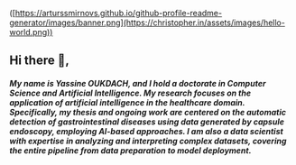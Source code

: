 ([https://arturssmirnovs.github.io/github-profile-readme-generator/images/banner.png](https://christopher.in/assets/images/hello-world.png))
## Hi there 👋,
<h5>My name is Yassine OUKDACH, and I hold a doctorate in Computer Science and Artificial Intelligence. My research focuses on the application of artificial intelligence in the healthcare domain. Specifically, my thesis and ongoing work are centered on the automatic detection of gastrointestinal diseases using data generated by capsule endoscopy, employing AI-based approaches. I am also a data scientist with expertise in analyzing and interpreting complex datasets, covering the entire pipeline from data preparation to model deployment.<h5>
<!--
**YassineOUKDACH/YassineOUKDACH** is a ✨ _special_ ✨ repository because its `README.md` (this file) appears on your GitHub profile.

Here are some ideas to get you started:

- 🔭 I’m currently working on ...
- 🌱 I’m currently learning ...
- 👯 I’m looking to collaborate on ...
- 🤔 I’m looking for help with ...
- 💬 Ask me about ...
- 📫 How to reach me: ...
- 😄 Pronouns: ...
- ⚡ Fun fact: ...
-->
